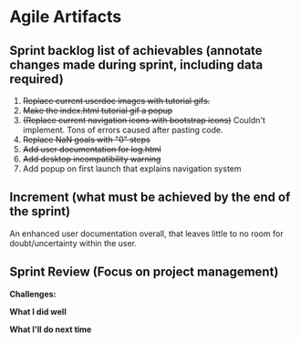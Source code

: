 # Agile Artifacts
## Sprint backlog list of achievables (annotate changes made during sprint, including data required)
1.  ~~Replace current userdoc images with tutorial gifs.~~
2.  ~~Make the index.html tutorial gif a popup~~
3.  ~~(Replace current navigation icons with bootstrap icons)~~ Couldn't implement. Tons of errors caused after pasting code.
4.  ~~Replace NaN goals with "0" steps~~
5.  ~~Add user documentation for log.html~~
6.  ~~Add desktop incompatibility warning~~
7.  Add popup on first launch that explains navigation system

## Increment (what must be achieved by the end of the sprint)
An enhanced user documentation overall, that leaves little to no room for doubt/uncertainty within the user.
## Sprint Review (Focus on project management)

**Challenges:** 

**What I did well** 

**What I'll do next time** 





 